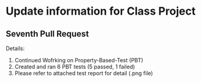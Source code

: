 # Update information for Class Project

## Seventh Pull Request

Details:

1. Continued Wofrking on Property-Based-Test (PBT)
2. Created and ran 6 PBT tests (5 passed, 1 failed)
3. Please refer to attached test report for detail (.png file)
